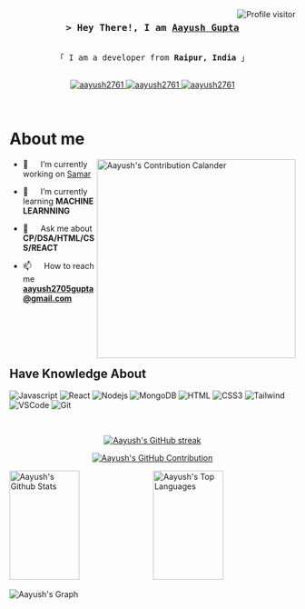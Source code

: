 <a href="https://komarev.com/ghpvc/?username=aayush2761">
  <img align="right" src="https://komarev.com/ghpvc/?username=aayush2761&label=Visitors&color=0e75b6&style=flat" alt="Profile visitor" />
</a>


<!-- Intro  -->
<h3 align="center">
        <samp>&gt; Hey There!, I am
                <b><a target="_blank" href="#">Aayush Gupta</a></b>
        </samp>
</h3>


<p align="center"> 
  <samp>
    <br>
    「 I am a developer from <b>Raipur, India</b> 」
    <br>
    <br>
  </samp>
</p>

<p align="center">
 <!-- <a href="" target="blank">
  <img src="https://img.shields.io/badge/Website-DC143C?style=for-the-badge&logo=medium&logoColor=white" alt="aayush2761" />
 </a> -->
 <a href="https://linkedin.com/in/aayush-gupta-020284263/" target="_blank">
  <img src="https://img.shields.io/badge/LinkedIn-0077B5?style=for-the-badge&logo=linkedin&logoColor=white" alt="aayush2761"/>
 </a>
  
<a href="https://mail.google.com/mail/?view=cm&fs=1&to=aayush2761@gmail.com" target="_blank">
  <img src="https://img.shields.io/badge/Gmail-D14836?style=for-the-badge&logo=gmail&logoColor=white" alt="aayush2761"/>
</a>


 <a href="https://instagram.com/_.aayush.gupta._" target="_blank">
  <img src="https://img.shields.io/badge/Instagram-fe4164?style=for-the-badge&logo=instagram&logoColor=white" alt="aayush2761" />
 </a>
 
</p>
<br />

<!-- About Section -->
 # About me
 
<p>
 <img align="right" width="350" src="https://ssr-contributions-svg.vercel.app/_/aayush2761?chart=3dbar&gap=0.6&scale=2&gradient=true&animation=wave&animation_duration=10&format=svg&weeks=10&theme=yellow_wine&widget_size=medium&dark=true" alt="Aayush's Contribution Calander" />

  - 🔭 &emsp; I’m currently working on [Samar](https://github.com/Samar-NITRR/Samar-2k25)

  - 🌱 &emsp; I’m currently learning **MACHINE LEARNNING**

  - 💬 &emsp; Ask me about **CP/DSA/HTML/CSS/REACT**

  - 📫 &emsp; How to reach me **aayush2705gupta@gmail.com**

</p>

<br/>
<br/>
<br/>
<br/>

## Have Knowledge About

![Javascript](https://img.shields.io/badge/Javascript-F0DB4F?style=for-the-badge&labelColor=black&logo=javascript&logoColor=F0DB4F)
![React](https://img.shields.io/badge/-React-61DBFB?style=for-the-badge&labelColor=black&logo=react&logoColor=61DBFB)
![Nodejs](https://img.shields.io/badge/Nodejs-3C873A?style=for-the-badge&labelColor=black&logo=node.js&logoColor=3C873A)
![MongoDB](https://img.shields.io/badge/MongoDB-4EA94B?style=for-the-badge&logo=mongodb&logoColor=white)
![HTML](https://img.shields.io/badge/HTML5-E34F26?style=for-the-badge&logo=html5&logoColor=white)
![CSS3](https://img.shields.io/badge/CSS3-1572B6?style=for-the-badge&logo=css3&logoColor=white)
![Tailwind](https://img.shields.io/badge/Tailwind_CSS-092749?style=for-the-badge&logo=tailwindcss&logoColor=06B6D4&labelColor=000000)
![VSCode](https://img.shields.io/badge/Visual_Studio-0078d7?style=for-the-badge&logo=visual%20studio&logoColor=white)
![Git](https://img.shields.io/badge/Git-F05032?style=for-the-badge&logo=git&logoColor=white)

<br/>


<p align="center">
  <a href="https://github.com/aayush2761">
    <img src="https://github-readme-streak-stats.herokuapp.com/?user=aayush2761&theme=radical&border=7F3FBF&background=0D1117" alt="Aayush's GitHub streak"/>
  </a>
</p>

<p align="center">
  <a href="https://github.com/aayush2761">
    <img src="https://github-profile-summary-cards.vercel.app/api/cards/profile-details?username=aayush2761&theme=radical" alt="Aayush's GitHub Contribution"/>
  </a>
</p>



<a> 
    <a href="https://github.com/aayush2761"><img alt="Aayush's Github Stats" src="https://denvercoder1-github-readme-stats.vercel.app/api?username=aayush2761&show_icons=true&count_private=true&theme=react&border_color=7F3FBF&bg_color=0D1117&title_color=F85D7F&icon_color=F8D866" height="192px" width="49.5%"/></a>
  <a href="https://github.com/aayush2761"><img alt="Aayush's Top Languages" src="https://denvercoder1-github-readme-stats.vercel.app/api/top-langs/?username=aayush2761&langs_count=8&layout=compact&theme=react&border_color=7F3FBF&bg_color=0D1117&title_color=F85D7F&icon_color=F8D866" height="192px" width="49.5%"/></a>
  <br/>
</a>


![Aayush's Graph](https://github-readme-activity-graph.vercel.app/graph?username=aayush2761&custom_title=Aayush%20GitHub%20Activity%20Graph&bg_color=0D1117&color=7F3FBF&line=7F3FBF&point=7F3FBF&area_color=FFFFFF&title_color=FFFFFF&area=true)

<!--
<h2 align="center">⚡ Stats ⚡</h2>
<br />

<div align="center">
<a href="https://leetcode.com/aayush2705gupta">
<img src="https://leetcard.jacoblin.cool/aayush2705gupta?ext=heatmap" width="600" alt="Leetcode Stats"/>
</a>
</div>

<div align="center">
    <img width="50" src="https://leetcode.com/static/images/badges/2024/gif/2024-10.gif">
    <img width="50" src="https://leetcode.com/static/images/badges/2024/gif/2024-11.gif">
    <img width="50" src="https://leetcode.com/static/images/badges/2024/gif/2024-12.gif">
    <img width="50" src="https://assets.leetcode.com/static_assets/marketing/202501.gif">
    <img width="50" src="https://assets.leetcode.com/static_assets/marketing/202502.gif">
    <img width="50" src="https://assets.leetcode.com/static_assets/marketing/202503.gif">
    <img width="50" src="https://assets.leetcode.com/static_assets/marketing/202504.gif">
    <img width="50" src="https://assets.leetcode.com/static_assets/marketing/202505.gif">
</div>


<div align="center">
    <img width="50" src="https://assets.leetcode.com/static_assets/others/25100.gif">
    <img width="50" src="https://assets.leetcode.com/static_assets/others/2550.gif">
    <img width="50" src="https://assets.leetcode.com/static_assets/marketing/2024-100-new.gif">
    <img width="50" src="https://assets.leetcode.com/static_assets/marketing/2024-50.gif">
</div>

<br />
-->

